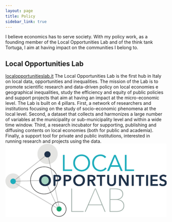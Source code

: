 ```yaml
---
layout: page
title: Policy
sidebar_link: true
---
```


<p class="message">
  I believe economics has to serve society. With my policy work, as a founding member of the Local Opportunities Lab and of the think tank Tortuga, I aim at having impact on the communities I belong to. 
</p>

<h2>Local Opportunities Lab</h2> <a href="https://www.localopportunitieslab.it/">localopportunitieslab.it</a>
The Local Opportunities Lab is the first hub in Italy on local data, opportunities and inequalities. The mission of the Lab is to promote scientific research and data-driven policy on local economies e geographical inequalities, study the efficiency and equity of public
policies and support projects that aim at having an impact at the micro-economic level. The Lab is built on 4 pillars. First, a network of researchers and institutions focusing on the study of socio-economic phenomena at the local level. Second, a dataset that collects and harmonizes a large number of variables at the municipality or sub-municipality level and within a
wide time window. Third, a research incubator for supporting, publishing and diffusing contents on local economies (both for public and academia). Finally, a support tool for private and public institutions, interested in running research and projects using the data.
 <img src="lol.png" ALIGN="left">